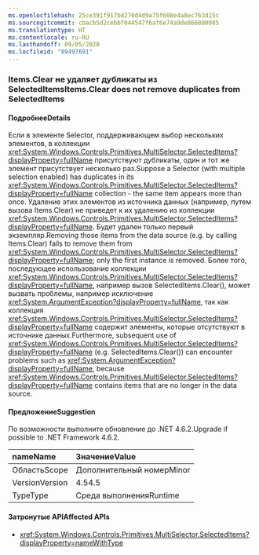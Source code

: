```yaml
---
ms.openlocfilehash: 25ce391f917bd270d4d9a75f608e4a8ec763d15c
ms.sourcegitcommit: cbacb5d2cebbf044547f6af6e74a9de866800985
ms.translationtype: HT
ms.contentlocale: ru-RU
ms.lasthandoff: 09/05/2020
ms.locfileid: "89497691"
---
```

### <a name="itemsclear-does-not-remove-duplicates-from-selecteditems"></a><span data-ttu-id="ad98a-101">Items.Clear не удаляет дубликаты из SelectedItems</span><span class="sxs-lookup"><span data-stu-id="ad98a-101">Items.Clear does not remove duplicates from SelectedItems</span></span>

#### <a name="details"></a><span data-ttu-id="ad98a-102">Подробнее</span><span class="sxs-lookup"><span data-stu-id="ad98a-102">Details</span></span>

<span data-ttu-id="ad98a-103">Если в элементе Selector, поддерживающем выбор нескольких элементов, в коллекции <xref:System.Windows.Controls.Primitives.MultiSelector.SelectedItems?displayProperty=fullName> присутствуют дубликаты, один и тот же элемент присутствует несколько раз.</span><span class="sxs-lookup"><span data-stu-id="ad98a-103">Suppose a Selector (with multiple selection enabled) has duplicates in its <xref:System.Windows.Controls.Primitives.MultiSelector.SelectedItems?displayProperty=fullName> collection - the same item appears more than once.</span></span>  <span data-ttu-id="ad98a-104">Удаление этих элементов из источника данных (например, путем вызова Items.Clear) не приведет к их удалению из коллекции <xref:System.Windows.Controls.Primitives.MultiSelector.SelectedItems?displayProperty=fullName>. Будет удален только первый экземпляр.</span><span class="sxs-lookup"><span data-stu-id="ad98a-104">Removing those items from the data source (e.g. by calling Items.Clear) fails to remove them from <xref:System.Windows.Controls.Primitives.MultiSelector.SelectedItems?displayProperty=fullName>; only the first instance is removed.</span></span> <span data-ttu-id="ad98a-105">Более того, последующее использование коллекции <xref:System.Windows.Controls.Primitives.MultiSelector.SelectedItems?displayProperty=fullName>, например вызов SelectedItems.Clear(), может вызвать проблемы, например исключение <xref:System.ArgumentException?displayProperty=fullName>, так как коллекция <xref:System.Windows.Controls.Primitives.MultiSelector.SelectedItems?displayProperty=fullName> содержит элементы, которые отсутствуют в источнике данных.</span><span class="sxs-lookup"><span data-stu-id="ad98a-105">Furthermore, subsequent use of <xref:System.Windows.Controls.Primitives.MultiSelector.SelectedItems?displayProperty=fullName> (e.g. SelectedItems.Clear()) can encounter problems such as <xref:System.ArgumentException?displayProperty=fullName>, because <xref:System.Windows.Controls.Primitives.MultiSelector.SelectedItems?displayProperty=fullName> contains items that are no longer in the data source.</span></span>

#### <a name="suggestion"></a><span data-ttu-id="ad98a-106">Предложение</span><span class="sxs-lookup"><span data-stu-id="ad98a-106">Suggestion</span></span>

<span data-ttu-id="ad98a-107">По возможности выполните обновление до .NET 4.6.2.</span><span class="sxs-lookup"><span data-stu-id="ad98a-107">Upgrade if possible to .NET Framework 4.6.2.</span></span>

| <span data-ttu-id="ad98a-108">name</span><span class="sxs-lookup"><span data-stu-id="ad98a-108">Name</span></span>    | <span data-ttu-id="ad98a-109">Значение</span><span class="sxs-lookup"><span data-stu-id="ad98a-109">Value</span></span>       |
|:--------|:------------|
| <span data-ttu-id="ad98a-110">Область</span><span class="sxs-lookup"><span data-stu-id="ad98a-110">Scope</span></span>   |<span data-ttu-id="ad98a-111">Дополнительный номер</span><span class="sxs-lookup"><span data-stu-id="ad98a-111">Minor</span></span>|
|<span data-ttu-id="ad98a-112">Version</span><span class="sxs-lookup"><span data-stu-id="ad98a-112">Version</span></span>|<span data-ttu-id="ad98a-113">4.5</span><span class="sxs-lookup"><span data-stu-id="ad98a-113">4.5</span></span>|
|<span data-ttu-id="ad98a-114">Type</span><span class="sxs-lookup"><span data-stu-id="ad98a-114">Type</span></span>|<span data-ttu-id="ad98a-115">Среда выполнения</span><span class="sxs-lookup"><span data-stu-id="ad98a-115">Runtime</span></span>|

#### <a name="affected-apis"></a><span data-ttu-id="ad98a-116">Затронутые API</span><span class="sxs-lookup"><span data-stu-id="ad98a-116">Affected APIs</span></span>

- <xref:System.Windows.Controls.Primitives.MultiSelector.SelectedItems?displayProperty=nameWithType>

<!--

#### Affected APIs

- `P:System.Windows.Controls.Primitives.MultiSelector.SelectedItems`

-->
